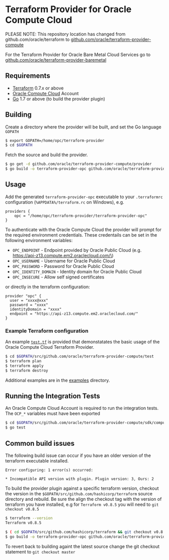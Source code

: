 Terraform Provider for Oracle Compute Cloud
===========================================

PLEASE NOTE: This repository location has changed from github.com/oracle/terraform to [github.com/oracle/terraform-provider-compute](https://github.com/oracle/terraform-provider-compute/)

For the Terraform Provider for Oracle Bare Metal Cloud Services go to [github.com/oracle/terraform-provider-baremetal](https://github.com/oracle/terraform-provider-baremetal)

Requirements
------------

-	[Terraform](https://www.terraform.io/downloads.html) 0.7.x or above
-	[Oracle Compute Cloud](https://cloud.oracle.com/compute) Account
-	[Go](https://golang.org/doc/install) 1.7 or above (to build the provider plugin)

Building
--------

Create a directory where the provider will be built, and set the Go language `GOPATH`

```sh
$ export GOPATH=/home/opc/terraform-provider
$ cd $GOPATH
```

Fetch the source and build the provider.

```sh
$ go get -d github.com/oracle/terraform-provider-compute/provider
$ go build -o terraform-provider-opc github.com/oracle/terraform-provider-compute/provider
```

Usage
-----

Add the generated `terraform-provider-opc` executable to your `.terraformrc` configuration (`%APPDATA%/terraform.rc` on Windows), e.g.

```
providers {
    opc = "/home/opc/terraform-provider/terraform-provider-opc"
}
```

To authenticate with the Oracle Compute Cloud the provider will prompt for the required environment credentials. These credentails can be set in the following environment variables:

-	`OPC_ENDPOINT` - Endpoint provided by Oracle Public Cloud (e.g. https://api-z13.compute.em2.oraclecloud.com/\)
-	`OPC_USERNAME` - Username for Oracle Public Cloud
-	`OPC_PASSWORD` - Password for Oracle Public Cloud
-	`OPC_IDENTITY_DOMAIN` - Identity domain for Oracle Public Cloud
- `OPC_INSECURE` - Allow self signed certificates

or directly in the terraform configuration:

```
provider "opc" {
  user = "xxxx@xxx"
  password = "xxxx"
  identityDomain = "xxxx"
  endpoint = "https://api-z13.compute.em2.oraclecloud.com/"
}
```

### Example Terraform configuration

An example [`test.tf`](test/test.tf) is provided that demonstatates the basic usage of the Oracle Compute Cloud Terraform Provider.

```sh
$ cd $GOPATH/src/github.com/oracle/terraform-provider-compute/test
$ terraform plan
$ terraform apply
$ terraform destroy
```

Additional examples are in the [examples](./examples) directory.

Running the Integration Tests
-----------------------------

An Oracle Compute Cloud Account is required to run the integration tests. The `OCP_*` variables must have been exported

```sh
$ cd $GOPATH/src/github.com/oracle/terraform-provider-compute/sdk/compute
$ go test
```

Common build issues
-------------------

The following build issue can occur if you have an older version of the terraform executable installed.

```
Error configuring: 1 error(s) occurred:

* Incompatible API version with plugin. Plugin version: 3, Ours: 2
```

To build the provider plugin against a specific terraform version, checkout the version in the `$GOPATH/src/github.com/hashicorp/terraform` source directory and rebuild. Be sure the align the checkout tag with the version of terraform you have installed, e.g for `Terraform v0.8.5` you will need to `git checkout v0.8.5`

```sh
$ terraform --version
Terraform v0.8.5

$ ( cd $GOPATH/src/github.com/hashicorp/terraform && git checkout v0.8.5 )
$ go build -o terraform-provider-opc github.com/oracle/terraform-provider-compute/provider
```

To revert back to building againt the latest source change the git checkout statement to `git checkout master`
